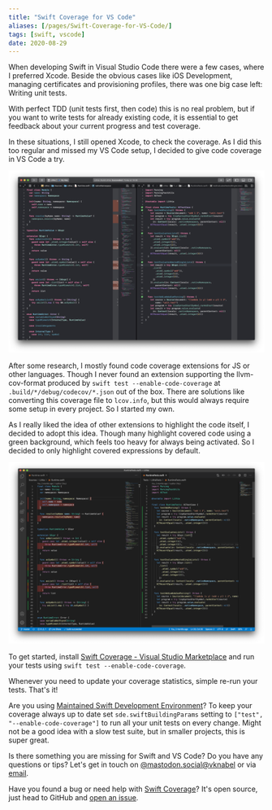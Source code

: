 ```yaml
---
title: "Swift Coverage for VS Code"
aliases: [/pages/Swift-Coverage-for-VS-Code/]
tags: [swift, vscode]
date: 2020-08-29
---
```


When developing Swift in Visual Studio Code there were a few cases, where I preferred Xcode. Beside the obvious cases like iOS Development, managing certificates and provisioning profiles, there was one big case left: Writing unit tests.

With perfect TDD (unit tests first, then code) this is no real problem, but if you want to write tests for already existing code, it is essential to get feedback about your current progress and test coverage.

In these situations, I still opened Xcode, to check the coverage. As I did this too regular and missed my VS Code setup, I decided to give code coverage in VS Code a try.

![Code Coverage in Xcode](/images/Swift-Coverage-for-VS-Code/example-xcode.png)

After some research, I mostly found code coverage extensions for JS or other languages. Though I never found an extension supporting the llvm-cov-format produced by `swift test --enable-code-coverage` at `.build/*/debug/codecov/*.json` out of the box. There are solutions like converting this coverage file to `lcov.info`, but this would always require some setup in every project. So I started my own.

As I really liked the idea of other extensions to highlight the code itself, I decided to adopt this idea. Though many highlight covered code using a green background, which feels too heavy for always being activated. So I decided to only highlight covered expressions by default.

![Code Coverage in VS Code with Swift Coverage](/images/Swift-Coverage-for-VS-Code/example-vscode.png)

To get started, install [Swift Coverage - Visual Studio Marketplace](https://marketplace.visualstudio.com/items?itemName=vknabel.swift-coverage) and run your tests using `swift test --enable-code-coverage`.

Whenever you need to update your coverage statistics, simple re-run your tests.
That's it!

Are you using [Maintained Swift Development Environment](https://github.com/vknabel/vscode-swift-development-environment)?
To keep your coverage always up to date set `sde.swiftBuildingParams` setting to `["test", "--enable-code-coverage"]` to run all your unit tests on every change. Might not be a good idea with a slow test suite, but in smaller projects, this is super great.

Is there something you are missing for Swift and VS Code?
Do you have any questions or tips?
Let's get in touch on [@mastodon.social@vknabel](https://mastodon.social/@vknabel) or via [email](mailto:swift-coverage-for-vscode@vknabel.com).

Have you found a bug or need help with [Swift Coverage](https://github.com/vknabel/vscode-swift-coverage)? It's open source, just head to GitHub and [open an issue](https://github.com/vknabel/vscode-swift-coverage/issues/new).
